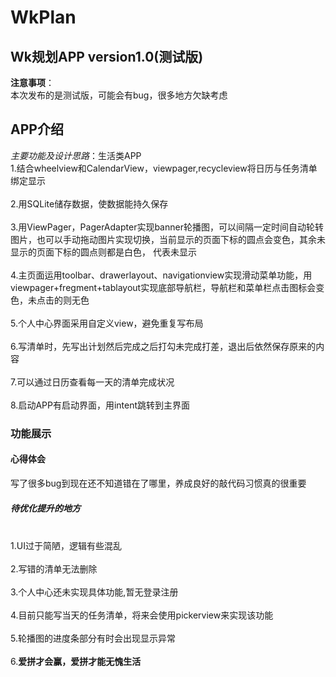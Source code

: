 # WkPlan
Wk规划APP version1.0(测试版)
-------------------------
**注意事项**：
<br>本次发布的是测试版，可能会有bug，很多地方欠缺考虑</br>
## APP介绍
*主要功能及设计思路*：生活类APP
<br>1.结合wheelview和CalendarView，viewpager,recycleview将日历与任务清单绑定显示</br>
<br>2.用SQLite储存数据，使数据能持久保存</br>
<br>3.用ViewPager，PagerAdapter实现banner轮播图，可以间隔一定时间自动轮转图片，也可以手动拖动图片实现切换，当前显示的页面下标的圆点会变色，其余未显示的页面下标的圆点则都是白色，
代表未显示</br>
<br>4.主页面运用toolbar、drawerlayout、navigationview实现滑动菜单功能，用viewpager+fregment+tablayout实现底部导航栏，导航栏和菜单栏点击图标会变色，未点击的则无色</br>
<br>5.个人中心界面采用自定义view，避免重复写布局</br>
<br>6.写清单时，先写出计划然后完成之后打勾未完成打差，退出后依然保存原来的内容</br>
<br>7.可以通过日历查看每一天的清单完成状况</br>
<br>8.启动APP有启动界面，用intent跳转到主界面</br>
### 功能展示





#### 心得体会
写了很多bug到现在还不知道错在了哪里，养成良好的敲代码习惯真的很重要

##### 待优化提升的地方
<br>1.UI过于简陋，逻辑有些混乱</br>
<br>2.写错的清单无法删除</br>
<br>3.个人中心还未实现具体功能,暂无登录注册<br>
<br>4.目前只能写当天的任务清单，将来会使用pickerview来实现该功能</br>
<br>5.轮播图的进度条部分有时会出现显示异常</br>
<br>6.**爱拼才会赢，爱拼才能无愧生活**</br>
